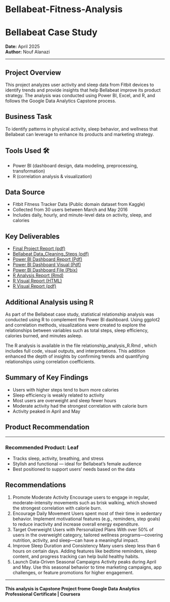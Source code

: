# Bellabeat-Fitness-Analysis
# Bellabeat Case Study
**Date:** April 2025  
**Author:** Nouf Alanazi

---

## Project Overview
This project analyzes user activity and sleep data from Fitbit devices to identify trends and provide insights that help Bellabeat improve its product strategy. The analysis was conducted using Power BI, Excel, and R, and follows the Google Data Analytics Capstone process.

## Business Task
To identify patterns in physical activity, sleep behavior, and wellness that Bellabeat can leverage to enhance its products and marketing strategy.

 ## Tools Used 🛠
- Power BI (dashboard design, data modeling, preprocessing, transformation)   
- R (correlation analysis & visualization)

## Data Source
- Fitbit Fitness Tracker Data (Public domain dataset from Kaggle)  
- Collected from 30 users between March and May 2016  
- Includes daily, hourly, and minute-level data on activity, sleep, and calories

## Key Deliverables
- [Final Project Report (pdf)](./Reports/Bellabeat_Project_Report_Final.pdf)
- [Bellabeat Data_Cleaning_Steps (pdf)](./Reports/Data_Cleaning_Steps.pdf)
- [Power BI Dashboard Report (Pdf)](./Dashboards/Bellabeat_Dashboard_Analysis.pdf) 
- [Power BI Dashboard Visual (Pdf)](./Dashboards/Dashboards_Visual.pdf)
- [Power BI Dashboard File (Pbix)](./Dashboards/Bellbeat_Dashboards_File.pbix) 
- [R Analysis Report (Rmd)](./R_analysis/relationship_analysis_R.Rmd)  
- [R Visual Report (HTML)](./R_analysis/relationship_analysis_R.html)
- [R Visual Report (pdf)](./R_analysis/relationship_analysis_R.pdf)


## Additional Analysis using R
As part of the Bellabeat case study, statistical relationship analysis was conducted using R to complement the Power BI dashboard. Using ggplot2 and correlation methods, visualizations were created to explore the relationships between variables such as total steps, sleep efficiency, calories burned, and minutes asleep.

The R analysis is available in the file  relationship_analysis_R.Rmd , which includes full code, visual outputs, and interpretations. This addition enhanced the depth of insights by confirming trends and quantifying relationships using correlation coefficients.

## Summary of Key Findings
- Users with higher steps tend to burn more calories  
- Sleep efficiency is weakly related to activity  
- Most users are overweight and sleep fewer hours  
- Moderate activity had the strongest correlation with calorie burn  
- Activity peaked in April and May 
##  Product Recommendation
---
###  Recommended Product: Leaf
- Tracks sleep, activity, breathing, and stress
- Stylish and functional — ideal for Bellabeat’s female audience
- Best positioned to support users’ needs based on the data
##  Recommendations
1.	Promote Moderate Activity
Encourage users to engage in regular, moderate-intensity movements such as brisk walking, which showed the strongest correlation with calorie burn.
2.	Encourage Daily Movement
Users spent most of their time in sedentary behavior. Implement motivational features (e.g., reminders, step goals) to reduce inactivity and increase overall energy expenditure.
3.	Target Overweight Users with Personalized Plans
With over 50% of users in the overweight category, tailored wellness programs—covering nutrition, activity, and sleep—can have a meaningful impact.
4.	Improve Sleep Duration and Consistency
Many users sleep less than 6 hours on certain days. Adding features like bedtime reminders, sleep content, and progress tracking can help build healthy habits.
5.	Launch Data-Driven Seasonal Campaigns
Activity peaks during April and May. Use this seasonal behavior to time marketing campaigns, app challenges, or feature promotions for higher engagement.
---
 ####  This analysis is Capstone Project frome   Google Data Analytics Professional Certificate | Coursera
